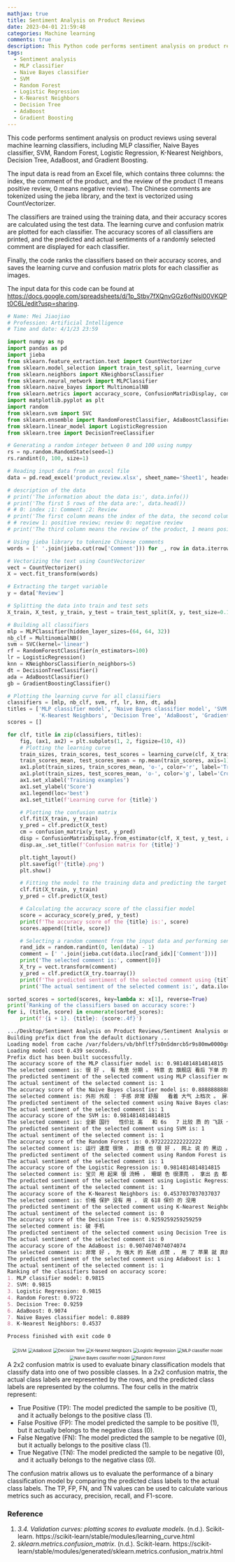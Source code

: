 ```yaml
---
mathjax: true
title: Sentiment Analysis on Product Reviews
date: 2023-04-01 21:59:48
categories: Machine learning
comments: true
description: This Python code performs sentiment analysis on product reviews using several machine learning classifiers, including MLP classifier, Naive Bayes classifier, SVM, Random Forest, Logistic Regression, K-Nearest Neighbors, Decision Tree, AdaBoost, and Gradient Boosting.
tags:
  - Sentiment analysis
  - MLP classifier
  - Naive Bayes classifier
  - SVM
  - Random Forest
  - Logistic Regression
  - K-Nearest Neighbors
  - Decision Tree
  - AdaBoost
  - Gradient Boosting
---
```


This code performs sentiment analysis on product reviews using several machine learning classifiers, including MLP classifier, Naive Bayes classifier, SVM, Random Forest, Logistic Regression, K-Nearest Neighbors, Decision Tree, AdaBoost, and Gradient Boosting.

The input data is read from an Excel file, which contains three columns: the index, the comment of the product, and the review of the product (1 means positive review, 0 means negative review). The Chinese comments are tokenized using the jieba library, and the text is vectorized using CountVectorizer.

The classifiers are trained using the training data, and their accuracy scores are calculated using the test data. The learning curve and confusion matrix are plotted for each classifier. The accuracy scores of all classifiers are printed, and the predicted and actual sentiments of a randomly selected comment are displayed for each classifier.

Finally, the code ranks the classifiers based on their accuracy scores, and saves the learning curve and confusion matrix plots for each classifier as images.

The input data for this code can be found at https://docs.google.com/spreadsheets/d/1p_Stbv7fXQnvGGz6ofNsl00VKQPt0C6L/edit?usp=sharing.

```python
# Name: Mei Jiaojiao
# Profession: Artificial Intelligence
# Time and date: 4/1/23 23:59

import numpy as np
import pandas as pd
import jieba
from sklearn.feature_extraction.text import CountVectorizer
from sklearn.model_selection import train_test_split, learning_curve
from sklearn.neighbors import KNeighborsClassifier
from sklearn.neural_network import MLPClassifier
from sklearn.naive_bayes import MultinomialNB
from sklearn.metrics import accuracy_score, ConfusionMatrixDisplay, confusion_matrix
import matplotlib.pyplot as plt
import random
from sklearn.svm import SVC
from sklearn.ensemble import RandomForestClassifier, AdaBoostClassifier, GradientBoostingClassifier
from sklearn.linear_model import LogisticRegression
from sklearn.tree import DecisionTreeClassifier

# Generating a random integer between 0 and 100 using numpy
rs = np.random.RandomState(seed=1)
rs.randint(0, 100, size=1)

# Reading input data from an excel file
data = pd.read_excel('product_review.xlsx', sheet_name='Sheet1', header=0, index_col=0)

# description of the data
# print('The information about the data is:', data.info())
# print('The first 5 rows of the data are:', data.head())
# # 0: index ;1: Comment ;2: Review
# print('The first column means the index of the data, the second column means the comment of the product, the third column means the review of the product.')
# # review 1: positive review; review 0: negative review
# print('The third column means the review of the product, 1 means positive review, 0 means negative review.')

# Using jieba library to tokenize Chinese comments
words = [' '.join(jieba.cut(row['Comment'])) for _, row in data.iterrows()]

# Vectorizing the text using CountVectorizer
vect = CountVectorizer()
X = vect.fit_transform(words)

# Extracting the target variable
y = data['Review']

# Splitting the data into train and test sets
X_train, X_test, y_train, y_test = train_test_split(X, y, test_size=0.1, random_state=1)

# Building all classifiers
mlp = MLPClassifier(hidden_layer_sizes=(64, 64, 32))
nb_clf = MultinomialNB()
svm = SVC(kernel='linear')
rf = RandomForestClassifier(n_estimators=100)
lr = LogisticRegression()
knn = KNeighborsClassifier(n_neighbors=5)
dt = DecisionTreeClassifier()
ada = AdaBoostClassifier()
gb = GradientBoostingClassifier()

# Plotting the learning curve for all classifiers
classifiers = [mlp, nb_clf, svm, rf, lr, knn, dt, ada]
titles = ['MLP classifier model', 'Naive Bayes classifier model', 'SVM', 'Random Forest', 'Logistic Regression',
          'K-Nearest Neighbors', 'Decision Tree', 'AdaBoost', 'Gradient Boosting']
scores = []

for clf, title in zip(classifiers, titles):
    fig, (ax1, ax2) = plt.subplots(1, 2, figsize=(10, 4))
    # Plotting the learning curve
    train_sizes, train_scores, test_scores = learning_curve(clf, X_train, y_train, cv=5)
    train_scores_mean, test_scores_mean = np.mean(train_scores, axis=1), np.mean(test_scores, axis=1)
    ax1.plot(train_sizes, train_scores_mean, 'o-', color='r', label='Training score')
    ax1.plot(train_sizes, test_scores_mean, 'o-', color='g', label='Cross-validation score')
    ax1.set_xlabel('Training examples')
    ax1.set_ylabel('Score')
    ax1.legend(loc='best')
    ax1.set_title(f'Learning curve for {title}')

    # Plotting the confusion matrix
    clf.fit(X_train, y_train)
    y_pred = clf.predict(X_test)
    cm = confusion_matrix(y_test, y_pred)
    disp = ConfusionMatrixDisplay.from_estimator(clf, X_test, y_test, ax=ax2, cmap=plt.cm.Blues, normalize='true')
    disp.ax_.set_title(f'Confusion matrix for {title}')

    plt.tight_layout()
    plt.savefig(f'{title}.png')
    plt.show()

    # Fitting the model to the training data and predicting the target values for the test data
    clf.fit(X_train, y_train)
    y_pred = clf.predict(X_test)

    # Calculating the accuracy score of the classifier model
    score = accuracy_score(y_pred, y_test)
    print(f'The accuracy score of the {title} is:', score)
    scores.append([title, score])

    # Selecting a random comment from the input data and performing sentiment analysis using the classifier
    rand_idx = random.randint(0, len(data) - 1)
    comment = [' '.join(jieba.cut(data.iloc[rand_idx]['Comment']))]
    print('The selected comment is:', comment[0])
    X_try = vect.transform(comment)
    y_pred = clf.predict(X_try.toarray())
    print(f'The predicted sentiment of the selected comment using {title} is:', y_pred[0])
    print('The actual sentiment of the selected comment is:', data.iloc[rand_idx]['Review'])

sorted_scores = sorted(scores, key=lambda x: x[1], reverse=True)
print('Ranking of the classifiers based on accuracy score:')
for i, (title, score) in enumerate(sorted_scores):
    print(f'{i + 1}. {title}: {score:.4f}')
```

```markdown
.../Desktop/Sentiment Analysis on Product Reviews/Sentiment Analysis on Product Reviews.py 
Building prefix dict from the default dictionary ...
Loading model from cache /var/folders/vb/bhfltf7s0n5dmrcb5r9s80mw0000gn/T/jieba.cache
Loading model cost 0.439 seconds.
Prefix dict has been built successfully.
The accuracy score of the MLP classifier model is: 0.9814814814814815
The selected comment is: 很 好 ， 有 免息 分期 。 特意 去 旗舰店 看后 下单 的 。 红色 很 好看 。 不错 不错 。 一 第一次 用 苹果 。 再 体验 几天 来 评价 。
The predicted sentiment of the selected comment using MLP classifier model is: 1
The actual sentiment of the selected comment is: 1
The accuracy score of the Naive Bayes classifier model is: 0.8888888888888888
The selected comment is: 外形 外观 ： 手感 非常 舒服   看着 大气 上档次 。 屏幕 音效 ： 屏幕 分辨率 和 色彩 效果 非常 好 。 拍照 效果 ： 拍照 一如既往 的 真实   很 清晰 。 待机时间 ： 电池 很 抗用   续航 时间 长 。 其他 特色 ： 发货 快   态度 好 价格 美丽 。 运行 速度 ： 系统 运行 速度 超级 快
The predicted sentiment of the selected comment using Naive Bayes classifier model is: 1
The actual sentiment of the selected comment is: 1
The accuracy score of the SVM is: 0.9814814814814815
The selected comment is: 全新 国行   性价比 高   和 6s   7 比较 质 的 飞跃 ～ 不像 网上 评测 的 那么 不堪 ， 屏幕 不错 、 电池 耐用 ！ 跑 分 也 很 高 ！ 玩 吃 鸡 很 流畅 ！ 目前 的 真香机 ！
The predicted sentiment of the selected comment using SVM is: 1
The actual sentiment of the selected comment is: 1
The accuracy score of the Random Forest is: 0.9722222222222222
The selected comment is: 运行 速度 很快 ， 颜值 也 很 好 ， 网上 说 的 黑边 ， 完全 不 影响 它 的 美丽 ， 从 6 升级 上来 ， 也 没 觉得 屏幕显示 不 轻易 ， 总体 使用 下来 很 满意 ， 主要 是 爱 它 的 颜值 ， 珊瑚 色 很 美 ～
The predicted sentiment of the selected comment using Random Forest is: 1
The actual sentiment of the selected comment is: 1
The accuracy score of the Logistic Regression is: 0.9814814814814815
The selected comment is: 宝贝 用 起来 很 流畅 ， 珊瑚 色 很漂亮 ， 拿出 去 都 说 好看 ， 而且 64G 的 内存 很 够用 ， 适合 女孩 用 。 相信 京东 的 质量 ！ ！ ！
The predicted sentiment of the selected comment using Logistic Regression is: 1
The actual sentiment of the selected comment is: 1
The accuracy score of the K-Nearest Neighbors is: 0.4537037037037037
The selected comment is: 价格 保护 没有 用 ， 说 618 保价 的 没用
The predicted sentiment of the selected comment using K-Nearest Neighbors is: 0
The actual sentiment of the selected comment is: 0
The accuracy score of the Decision Tree is: 0.9259259259259259
The selected comment is: 破 手机
The predicted sentiment of the selected comment using Decision Tree is: 0
The actual sentiment of the selected comment is: 0
The accuracy score of the AdaBoost is: 0.9074074074074074
The selected comment is: 非常 好 ， 为 强大 的 系统 点赞 ， 用 了 苹果 就 真的 不想 用安卓 系统 ， 一点 都 卡 ， 不拖屏 ， 手感 一级 棒 ， 在 一个 就是 它 的 电池 ， 这次 真是 飞跃 ，
The predicted sentiment of the selected comment using AdaBoost is: 1
The actual sentiment of the selected comment is: 1
Ranking of the classifiers based on accuracy score:
1. MLP classifier model: 0.9815
2. SVM: 0.9815
3. Logistic Regression: 0.9815
4. Random Forest: 0.9722
5. Decision Tree: 0.9259
6. AdaBoost: 0.9074
7. Naive Bayes classifier model: 0.8889
8. K-Nearest Neighbors: 0.4537

Process finished with exit code 0
```

<div style="text-align:center">
<img src="Sentiment-Analysis-on-Product-Reviews/SVM.png" alt="SVM" style="zoom:67%;" />
<img src="Sentiment-Analysis-on-Product-Reviews/AdaBoost.png" alt="AdaBoost" style="zoom:67%;" />
<img src="Sentiment-Analysis-on-Product-Reviews/Decision%20Tree.png" alt="Decision Tree" style="zoom:67%;" />
<img src="Sentiment-Analysis-on-Product-Reviews/K-Nearest%20Neighbors.png" alt="K-Nearest Neighbors" style="zoom:67%;" />
<img src="Sentiment-Analysis-on-Product-Reviews/Logistic%20Regression.png" alt="Logistic Regression" style="zoom:67%;" />
<img src="Sentiment-Analysis-on-Product-Reviews/MLP%20classifier%20model.png" alt="MLP classifier model" style="zoom:67%;" />
<img src="Sentiment-Analysis-on-Product-Reviews/Naive%20Bayes%20classifier%20model.png" alt="Naive Bayes classifier model" style="zoom:67%;" />
<img src="Sentiment-Analysis-on-Product-Reviews/Random%20Forest.png" alt="Random Forest" style="zoom:67%;" />
</div>
A 2x2 confusion matrix is used to evaluate binary classification models that classify data into one of two possible classes. In a 2x2 confusion matrix, the actual class labels are represented by the rows, and the predicted class labels are represented by the columns. The four cells in the matrix represent:

- True Positive (TP): The model predicted the sample to be positive (1), and it actually belongs to the positive class (1).
- False Positive (FP): The model predicted the sample to be positive (1), but it actually belongs to the negative class (0).
- False Negative (FN): The model predicted the sample to be negative (0), but it actually belongs to the positive class (1).
- True Negative (TN): The model predicted the sample to be negative (0), and it actually belongs to the negative class (0).

The confusion matrix allows us to evaluate the performance of a binary classification model by comparing the predicted class labels to the actual class labels. The TP, FP, FN, and TN values can be used to calculate various metrics such as accuracy, precision, recall, and F1-score.

### Reference

1. *3.4. Validation curves: plotting scores to evaluate models*. (n.d.). Scikit-learn. https://scikit-learn/stable/modules/learning_curve.html
2. *sklearn.metrics.confusion_matrix*. (n.d.). Scikit-learn. https://scikit-learn/stable/modules/generated/sklearn.metrics.confusion_matrix.html





















